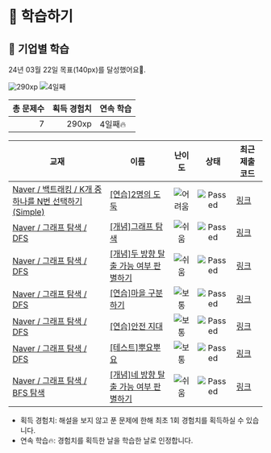 # 📖 학습하기

## 🚀 기업별 학습
24년 03월 22일 목표(140px)를 달성했어요🥳.

![290xp](https://img.shields.io/badge/EXP-290xp-%235cb85c.svg?for-the-badge)
![4일째](https://img.shields.io/badge/연속학습-4일째-%23E34F26.svg?for-the-badge)

|총 문제수|획득 경험치|연속 학습|
|---:|---:|---|
7|290xp|4일째🔥|

|교재|이름|난이도|상태|최근 제출 코드|
|---|---|:---:|:---:|---|
|[Naver / 백트래킹 / K개 중 하나를 N번 선택하기(Simple)](https://www.codetree.ai/missions?missionId=14)|[[연습]2명의 도둑](https://www.codetree.ai/missions/14/problems/two-thieves)|![어려움][hard]|![Passed][passed]|[링크](https://github.com/minjidev/codetree-TILs/blob/main/240322/2%EB%AA%85%EC%9D%98%20%EB%8F%84%EB%91%91/two-thieves.js)|
|[Naver / 그래프 탐색 / DFS](https://www.codetree.ai/missions?missionId=14)|[[개념]그래프 탐색](https://www.codetree.ai/missions/14/problems/graph-traversal)|![쉬움][easy]|![Passed][passed]|[링크](https://github.com/minjidev/codetree-TILs/blob/main/240322/%EA%B7%B8%EB%9E%98%ED%94%84%20%ED%83%90%EC%83%89/graph-traversal.js)|
|[Naver / 그래프 탐색 / DFS](https://www.codetree.ai/missions?missionId=14)|[[개념]두 방향 탈출 가능 여부 판별하기](https://www.codetree.ai/missions/14/problems/determine-escapableness-with-2-ways)|![쉬움][easy]|![Passed][passed]|[링크](https://github.com/minjidev/codetree-TILs/blob/main/240322/%EB%91%90%20%EB%B0%A9%ED%96%A5%20%ED%83%88%EC%B6%9C%20%EA%B0%80%EB%8A%A5%20%EC%97%AC%EB%B6%80%20%ED%8C%90%EB%B3%84%ED%95%98%EA%B8%B0/determine-escapableness-with-2-ways.js)|
|[Naver / 그래프 탐색 / DFS](https://www.codetree.ai/missions?missionId=14)|[[연습]마을 구분하기](https://www.codetree.ai/missions/14/problems/seperate-village)|![보통][medium]|![Passed][passed]|[링크](https://github.com/minjidev/codetree-TILs/blob/main/240322/%EB%A7%88%EC%9D%84%20%EA%B5%AC%EB%B6%84%ED%95%98%EA%B8%B0/seperate-village.js)|
|[Naver / 그래프 탐색 / DFS](https://www.codetree.ai/missions?missionId=14)|[[연습]안전 지대](https://www.codetree.ai/missions/14/problems/comfort-zone)|![보통][medium]|![Passed][passed]|[링크](https://github.com/minjidev/codetree-TILs/blob/main/240322/%EC%95%88%EC%A0%84%20%EC%A7%80%EB%8C%80/comfort-zone.js)|
|[Naver / 그래프 탐색 / DFS](https://www.codetree.ai/missions?missionId=14)|[[테스트]뿌요뿌요](https://www.codetree.ai/missions/14/problems/puyo-puyo)|![보통][medium]|![Passed][passed]|[링크](https://github.com/minjidev/codetree-TILs/blob/main/240322/%EB%BF%8C%EC%9A%94%EB%BF%8C%EC%9A%94/puyo-puyo.js)|
|[Naver / 그래프 탐색 / BFS 탐색](https://www.codetree.ai/missions?missionId=14)|[[개념]네 방향 탈출 가능 여부 판별하기](https://www.codetree.ai/missions/14/problems/determine-escapableness-with-4-ways)|![쉬움][easy]|![Passed][passed]|[링크](https://github.com/minjidev/codetree-TILs/blob/main/240322/%EB%84%A4%20%EB%B0%A9%ED%96%A5%20%ED%83%88%EC%B6%9C%20%EA%B0%80%EB%8A%A5%20%EC%97%AC%EB%B6%80%20%ED%8C%90%EB%B3%84%ED%95%98%EA%B8%B0/determine-escapableness-with-4-ways.js)|


* 획득 경험치: 해설을 보지 않고 푼 문제에 한해 최초 1회 경험치를 획득하실 수 있습니다.
* 연속 학습🔥: 경험치를 획득한 날을 학습한 날로 인정합니다.










[b5]: https://img.shields.io/badge/Bronze_5-%235D3E31.svg
[b4]: https://img.shields.io/badge/Bronze_4-%235D3E31.svg
[b3]: https://img.shields.io/badge/Bronze_3-%235D3E31.svg
[b2]: https://img.shields.io/badge/Bronze_2-%235D3E31.svg
[b1]: https://img.shields.io/badge/Bronze_1-%235D3E31.svg
[s5]: https://img.shields.io/badge/Silver_5-%23394960.svg
[s4]: https://img.shields.io/badge/Silver_4-%23394960.svg
[s3]: https://img.shields.io/badge/Silver_3-%23394960.svg
[s2]: https://img.shields.io/badge/Silver_2-%23394960.svg
[s1]: https://img.shields.io/badge/Silver_1-%23394960.svg
[g5]: https://img.shields.io/badge/Gold_5-%23FFC433.svg
[g4]: https://img.shields.io/badge/Gold_4-%23FFC433.svg
[g3]: https://img.shields.io/badge/Gold_3-%23FFC433.svg
[g2]: https://img.shields.io/badge/Gold_2-%23FFC433.svg
[g1]: https://img.shields.io/badge/Gold_1-%23FFC433.svg
[p5]: https://img.shields.io/badge/Platinum_5-%2376DDD8.svg
[p4]: https://img.shields.io/badge/Platinum_4-%2376DDD8.svg
[p3]: https://img.shields.io/badge/Platinum_3-%2376DDD8.svg
[p2]: https://img.shields.io/badge/Platinum_2-%2376DDD8.svg
[p1]: https://img.shields.io/badge/Platinum_1-%2376DDD8.svg
[passed]: https://img.shields.io/badge/Passed-%23009D27.svg
[failed]: https://img.shields.io/badge/Failed-%23D24D57.svg
[easy]: https://img.shields.io/badge/쉬움-%235cb85c.svg?for-the-badge
[medium]: https://img.shields.io/badge/보통-%23FFC433.svg?for-the-badge
[hard]: https://img.shields.io/badge/어려움-%23D24D57.svg?for-the-badge